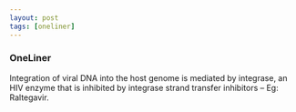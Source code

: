 ```yaml
---
layout: post
tags: [oneliner]
---
```



### OneLiner

Integration of viral DNA into the host genome is mediated by integrase, an HIV enzyme that is inhibited by integrase strand transfer inhibitors – Eg: Raltegavir.
